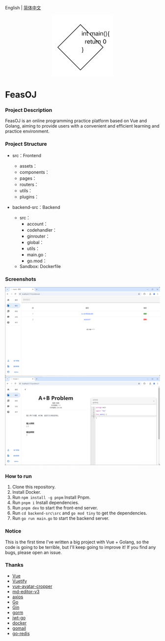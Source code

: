 English | [简体中文](README_CN.md)
<p align="center">
    <a href="https://github.com/ClaretWheel1481/easyweather">
        <img src="public/logo.png" height="200"/>
    </a>
</p>

# FeasOJ
### Project Description
FeasOJ is an online programming practice platform based on Vue and Golang, aiming to provide users with a convenient and efficient learning and practice environment.

### Project Structure
- src：Frontend
  - assets：
  - components：
  - pages：
  - routers：
  - utils：
  - plugins：

- backend-src：Backend
  - src：
    - account：
    - codehandler：
    - ginrouter：
    - global：
    - utils：
    - main.go：
    - go.mod：
  - Sandbox: Dockerfile

### Screenshots
![image](/public/Screenshot_1.png)
![image](/public/Screenshot_2.png)

### How to run

1. Clone this repository.
2. Install Docker.
3. Run `npm install -g pnpm` Install Pnpm.
4. Run `pnpm i` Install dependencies.
5. Run `pnpm dev` to start the front-end server.
6. Run `cd backend-src\src` and `go mod tiny` to get the dependencies.
7. Run `go run main.go` to start the backend server.

### Notice

This is the first time I've written a big project with Vue + Golang, so the code is going to be terrible, but I'll keep going to improve it!
If you find any bugs, please open an issue.


### Thanks

- [Vue](https://github.com/vuejs/vue)
- [Vuetify](https://github.com/vuetifyjs/vuetify)
- [vue-avatar-cropper](https://github.com/overtrue/vue-avatar-cropper)
- [md-editor-v3](https://github.com/imzbf/md-editor-v3)
- [axios](https://github.com/axios/axios)
- [Go](https://github.com/golang/go)
- [Gin](https://github.com/gin-gonic/gin)
- [gorm](https://github.com/go-gorm/gorm)
- [jwt-go](https://github.com/golang-jwt/jwt)
- [docker](https://github.com/moby/moby)
- [gomail](https://github.com/go-gomail/gomail)
- [go-redis](https://github.com/redis/go-redis)